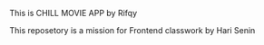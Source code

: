 This is CHILL MOVIE APP
by Rifqy

This reposetory is a mission for Frontend classwork by Hari Senin
